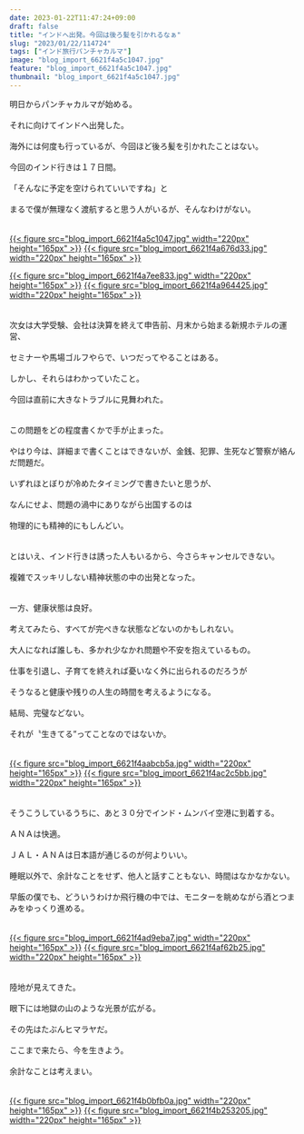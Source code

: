 ```yaml
---
date: 2023-01-22T11:47:24+09:00
draft: false
title: "インドへ出発。今回は後ろ髪を引かれるなぁ"
slug: "2023/01/22/114724"
tags: ["インド旅行パンチャカルマ"]
image: "blog_import_6621f4a5c1047.jpg"
feature: "blog_import_6621f4a5c1047.jpg"
thumbnail: "blog_import_6621f4a5c1047.jpg"
---
```

<p>明日からパンチャカルマが始める。<br/><br/>それに向けてインドへ出発した。<br/><br/>海外には何度も行っているが、今回ほど後ろ髪を引かれたことはない。<br/><br/>今回のインド行きは１７日間。<br/><br/>「そんなに予定を空けられていいですね」と<br/><br/>まるで僕が無理なく渡航すると思う人がいるが、そんなわけがない。<br/><br/><br/><a href="blog_import_6621f4a5c1047.jpg">{{< figure src="blog_import_6621f4a5c1047.jpg" width="220px" height="165px" >}}</a> <a href="blog_import_6621f4a676d33.jpg">{{< figure src="blog_import_6621f4a676d33.jpg" width="220px" height="165px" >}}</a></p><p><a href="blog_import_6621f4a7ee833.jpg">{{< figure src="blog_import_6621f4a7ee833.jpg" width="220px" height="165px" >}}</a> <a href="blog_import_6621f4a964425.jpg">{{< figure src="blog_import_6621f4a964425.jpg" width="220px" height="165px" >}}</a><br/><br/><br/>次女は大学受験、会社は決算を終えて申告前、月末から始まる新規ホテルの運営、<br/><br/>セミナーや馬場ゴルフやらで、いつだってやることはある。<br/><br/>しかし、それらはわかっていたこと。<br/><br/>今回は直前に大きなトラブルに見舞われた。<br/><br/><br/>この問題をどの程度書くかで手が止まった。<br/><br/>やはり今は、詳細まで書くことはできないが、金銭、犯罪、生死など警察が絡んだ問題だ。<br/><br/>いずれほとぼりが冷めたタイミングで書きたいと思うが、<br/><br/>なんにせよ、問題の渦中にありながら出国するのは<br/><br/>物理的にも精神的にもしんどい。<br/><br/><br/>とはいえ、インド行きは誘った人もいるから、今さらキャンセルできない。<br/><br/>複雑でスッキリしない精神状態の中の出発となった。<br/><br/><br/>一方、健康状態は良好。<br/><br/>考えてみたら、すべてが完ぺきな状態などないのかもしれない。<br/><br/>大人になれば誰しも、多かれ少なかれ問題や不安を抱えているもの。<br/><br/>仕事を引退し、子育てを終えれば憂いなく外に出られるのだろうが<br/><br/>そうなると健康や残りの人生の時間を考えるようになる。<br/><br/>結局、完璧などない。<br/><br/>それが〝生きてる”ってことなのではないか。<br/><br/><br/><a href="blog_import_6621f4aabcb5a.jpg">{{< figure src="blog_import_6621f4aabcb5a.jpg" width="220px" height="165px" >}}</a> <a href="blog_import_6621f4ac2c5bb.jpg">{{< figure src="blog_import_6621f4ac2c5bb.jpg" width="220px" height="165px" >}}</a><br/><br/><br/>そうこうしているうちに、あと３０分でインド・ムンバイ空港に到着する。<br/><br/>ＡＮＡは快適。<br/><br/>ＪＡＬ・ＡＮＡは日本語が通じるのが何よりいい。<br/><br/>睡眠以外で、余計なことをせず、他人と話すこともない、時間はなかなかない。<br/><br/>早飯の僕でも、どういうわけか飛行機の中では、モニターを眺めながら酒とつまみをゆっくり進める。<br/><br/><br/><a href="blog_import_6621f4ad9eba7.jpg">{{< figure src="blog_import_6621f4ad9eba7.jpg" width="220px" height="165px" >}}</a> <a href="blog_import_6621f4af62b25.jpg">{{< figure src="blog_import_6621f4af62b25.jpg" width="220px" height="165px" >}}</a><br/><br/><br/>陸地が見えてきた。<br/><br/>眼下には地獄の山のような光景が広がる。<br/><br/>その先はたぶんヒマラヤだ。<br/> <br/>ここまで来たら、今を生きよう。<br/><br/>余計なことは考えまい。<br/><br/><br/><a href="blog_import_6621f4b0bfb0a.jpg">{{< figure src="blog_import_6621f4b0bfb0a.jpg" width="220px" height="165px" >}}</a> <a href="blog_import_6621f4b253205.jpg">{{< figure src="blog_import_6621f4b253205.jpg" width="220px" height="165px" >}}</a><br/><br/><br/><br/> </p>


